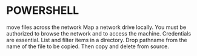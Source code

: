 # POWERSHELL
move files across the network
Map a network drive locally. You must be authorized to browse the network and to access the machine. Credentials are essential.
List and filter items in a directory.
Drop pathname from the name of the file to be copied. 
Then copy and delete from source.
